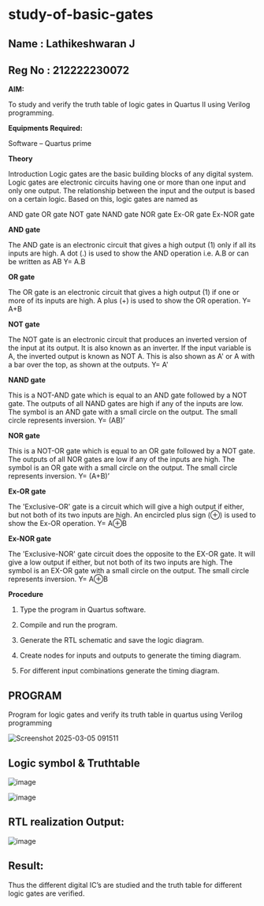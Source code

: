 # study-of-basic-gates
## Name : Lathikeshwaran J
## Reg No : 212222230072
**AIM:** 

To study and verify the truth table of logic gates in Quartus II using Verilog programming.

**Equipments Required:**

Software – Quartus prime 

**Theory**

Introduction Logic gates are the basic building blocks of any digital system. Logic gates are electronic circuits having one or more than one input and only one output. The relationship between the input and the output is based on a certain logic. Based on this, logic gates are named as

AND gate OR gate NOT gate NAND gate NOR gate Ex-OR gate Ex-NOR gate

**AND gate**

The AND gate is an electronic circuit that gives a high output (1) only if all its inputs are high. A dot (.) is used to show the AND operation i.e. A.B or can be written as AB
Y= A.B

**OR gate** 

The OR gate is an electronic circuit that gives a high output (1) if one or more of its inputs are high. A plus (+) is used to show the OR operation.
Y= A+B

**NOT gate**

The NOT gate is an electronic circuit that produces an inverted version of the input at its output. It is also known as an inverter. If the input variable is A, the inverted output is known as NOT A. This is also shown as A' or A with a bar over the top, as shown at the outputs.
Y= A'

**NAND gate**

This is a NOT-AND gate which is equal to an AND gate followed by a NOT gate. The outputs of all NAND gates are high if any of the inputs are low. The symbol is an AND gate with a small circle on the output. The small circle represents inversion.
Y= (AB)’

**NOR gate**

This is a NOT-OR gate which is equal to an OR gate followed by a NOT gate. The outputs of all NOR gates are low if any of the inputs are high. The symbol is an OR gate with a small circle on the output. The small circle represents inversion.
Y= (A+B)’

**Ex-OR gate**

The 'Exclusive-OR' gate is a circuit which will give a high output if either, but not both of its two inputs are high. An encircled plus sign (⊕) is used to show the Ex-OR operation.
Y= A⊕B

**Ex-NOR gate**

The 'Exclusive-NOR' gate circuit does the opposite to the EX-OR gate. It will give a low output if either, but not both of its two inputs are high. The symbol is an EX-OR gate with a small circle on the output. The small circle represents inversion.
Y= A⊕B

**Procedure** 

1.	Type the program in Quartus software.

2.	Compile and run the program.

3.	Generate the RTL schematic and save the logic diagram.

4.	Create nodes for inputs and outputs to generate the timing diagram.

5.	For different input combinations generate the timing diagram.


## PROGRAM

Program for logic gates and verify its truth table in quartus using Verilog programming

![Screenshot 2025-03-05 091511](https://github.com/user-attachments/assets/a451b9ed-e3a6-429a-a5da-3989fde4f33c)


 
## Logic symbol & Truthtable
![image](https://github.com/LATHIKESHWARAN/study-of-basic-gates/assets/119393556/a6d687ee-aaaf-4b5e-afcb-f6b52b0e7287)


![image](https://github.com/LATHIKESHWARAN/study-of-basic-gates/assets/119393556/546c5d5a-23ff-4715-888e-f416caaf9db6)


## RTL realization Output:
![image](https://github.com/LATHIKESHWARAN/study-of-basic-gates/assets/119393556/611ef4f6-1b3a-4191-87f2-7a54fcf668c1)


## Result:

Thus the different digital IC’s are studied and the truth table for different logic gates are verified.
